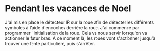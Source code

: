# Pendant les vacances de Noel
J'ai mis en place le détecteur IR sur la roue afin de détecter les différents symboles à l'aide d'encoches derrière la roue. 
J'ai commencé par programmer l'initialisation de la roue. Cela va nous servir lorsqu'on va actionner le futur bras. A ce moment là, les roues vont s'actionner jusqu'à trouver une fente particulière, puis s'arrêter. 
